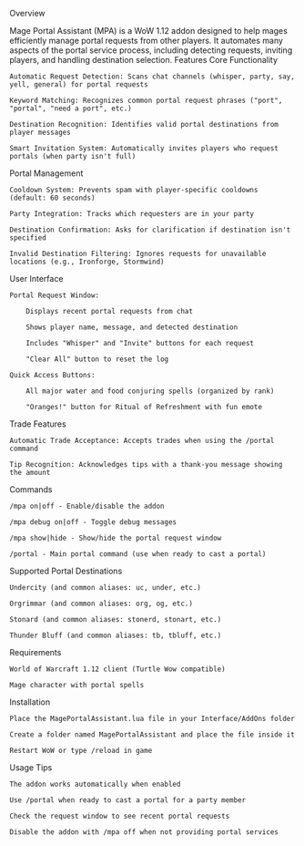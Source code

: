 Overview

Mage Portal Assistant (MPA) is a WoW 1.12 addon designed to help mages efficiently manage portal requests from other players. It automates many aspects of the portal service process, including detecting requests, inviting players, and handling destination selection.
Features
Core Functionality

    Automatic Request Detection: Scans chat channels (whisper, party, say, yell, general) for portal requests

    Keyword Matching: Recognizes common portal request phrases ("port", "portal", "need a port", etc.)

    Destination Recognition: Identifies valid portal destinations from player messages

    Smart Invitation System: Automatically invites players who request portals (when party isn't full)

Portal Management

    Cooldown System: Prevents spam with player-specific cooldowns (default: 60 seconds)

    Party Integration: Tracks which requesters are in your party

    Destination Confirmation: Asks for clarification if destination isn't specified

    Invalid Destination Filtering: Ignores requests for unavailable locations (e.g., Ironforge, Stormwind)

User Interface

    Portal Request Window:

        Displays recent portal requests from chat

        Shows player name, message, and detected destination

        Includes "Whisper" and "Invite" buttons for each request

        "Clear All" button to reset the log

    Quick Access Buttons:

        All major water and food conjuring spells (organized by rank)

        "Oranges!" button for Ritual of Refreshment with fun emote

Trade Features

    Automatic Trade Acceptance: Accepts trades when using the /portal command

    Tip Recognition: Acknowledges tips with a thank-you message showing the amount

Commands

    /mpa on|off - Enable/disable the addon

    /mpa debug on|off - Toggle debug messages

    /mpa show|hide - Show/hide the portal request window

    /portal - Main portal command (use when ready to cast a portal)

Supported Portal Destinations

    Undercity (and common aliases: uc, under, etc.)

    Orgrimmar (and common aliases: org, og, etc.)

    Stonard (and common aliases: stonerd, stonart, etc.)

    Thunder Bluff (and common aliases: tb, tbluff, etc.)

Requirements

    World of Warcraft 1.12 client (Turtle Wow compatible)

    Mage character with portal spells

Installation

    Place the MagePortalAssistant.lua file in your Interface/AddOns folder

    Create a folder named MagePortalAssistant and place the file inside it

    Restart WoW or type /reload in game

Usage Tips

    The addon works automatically when enabled

    Use /portal when ready to cast a portal for a party member

    Check the request window to see recent portal requests

    Disable the addon with /mpa off when not providing portal services
